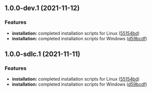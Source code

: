 ## 1.0.0-dev.1 (2021-11-12)


### Features

* **installation:** completed installation scripts for Linux ([55154bd](https://github.com/GoldenPathTechnologies/ci/commit/55154bd6db48f663dec334706f5ce80811d2fe31))
* **installation:** completed installation scripts for Windows ([d59bcdf](https://github.com/GoldenPathTechnologies/ci/commit/d59bcdf83ce94190751278c85d0c5ae712047816))

## 1.0.0-sdlc.1 (2021-11-11)


### Features

* **installation:** completed installation scripts for Linux ([55154bd](https://github.com/GoldenPathTechnologies/ci/commit/55154bd6db48f663dec334706f5ce80811d2fe31))
* **installation:** completed installation scripts for Windows ([d59bcdf](https://github.com/GoldenPathTechnologies/ci/commit/d59bcdf83ce94190751278c85d0c5ae712047816))
